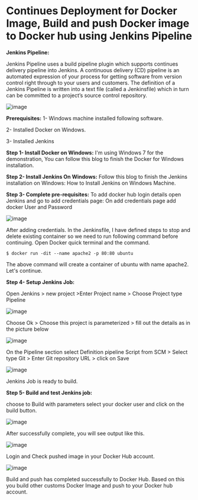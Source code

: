 # Continues Deployment for Docker Image, Build and push Docker image to Docker hub using Jenkins Pipeline
**Jenkins Pipeline:**

Jenkins Pipeline uses a build pipeline plugin which supports continues delivery pipeline into Jenkins.
A continuous delivery (CD) pipeline is an automated expression of your process for getting software from version control right through to your users and customers.
The definition of a Jenkins Pipeline is written into a text file (called a Jenkinsfile) which in turn can be committed to a project’s source control repository.

![image](https://2.bp.blogspot.com/-3wKnO3_17u0/XFj97g94qKI/AAAAAAAAFL8/U10CyOU1ZZgOgYpCl3X0ivJPUEsNXi-mwCLcBGAs/s1600/docker-push-to-dockerHub.jpg)

**Prerequisites:**
1- Windows machine installed following software.

2- Installed Docker on Windows.

3- Installed Jenkins

**Step 1- Install Docker on Windows:**
I'm using Windows 7 for the demonstration, You can follow this blog to finish the Docker for Windows installation.

**Step 2- Install Jenkins On Windows:**
Follow this blog to finish the Jenkins installation on Windows: How to Install Jenkins on Windows Machine.

**Step 3- Complete pre-requisites:**
To add docker hub login details open Jenkins and go to add credentials page:
On add credentials page add docker User and Password

![image](https://2.bp.blogspot.com/-RC4m7sBgbVs/XFkT1ZBW5dI/AAAAAAAAFMI/oVzkKil5sacsW0Mdc4CA9_U8xzP7nKzRgCLcBGAs/s640/dk.png)

After adding credentials. 
In the Jenkinsfile, I have defined steps to stop and delete existing container so we need to run following command before continuing. Open Docker quick terminal and the command.

```
$ docker run -dit --name apache2 -p 80:80 ubuntu
```
The above command will create a container of ubuntu with name apache2. Let's continue. 

**Step 4- Setup Jenkins Job:**

Open Jenkins > new project  >Enter Project name > Choose Project type Pipeline

![image](https://1.bp.blogspot.com/-uZ1tmjQujws/XFkU2qwD4yI/AAAAAAAAFMQ/aS4fYfB-lkcgdEmEz6MeJRA69JZb4ZRDgCLcBGAs/s1600/jk.png)

Choose Ok > Choose this project is parameterized > fill out the details as in the picture below

![image](https://1.bp.blogspot.com/-DJjf2ZxILYM/XFkbRYT2z6I/AAAAAAAAFMo/hRw7yTFS0Po5ZfQiCD5DIbZsXNGN1-qxACLcBGAs/s640/dks.png)

On the Pipeline section select Definition  pipeline Script from SCM > Select type Git > Enter Git repository URL > click on Save

![image](https://3.bp.blogspot.com/-znQnObodVYM/XFkWD_LeJ4I/AAAAAAAAFMc/QIovbwRFpmQLR5Igy-6QfJrmPQrfDDqOACLcBGAs/s1600/jk1.png)

Jenkins Job is ready to build.

**Step 5- Build and test Jenkins job:**

choose to Build with parameters select your docker user and click on the build button.

![image](https://3.bp.blogspot.com/-zL8UqZJXQtY/XFkcEvnmdxI/AAAAAAAAFMw/uNJH-JP-L3w4XisGhCLleBhef3wFGrKiwCLcBGAs/s1600/dks1.png)

After successfully complete, you will see output like this.

![image](https://4.bp.blogspot.com/-Z2MH6fO-MB8/XFkcv1LYz3I/AAAAAAAAFM4/nxvwbKrrOlUQ4LmXCe2cb20zB-dlhgfUwCLcBGAs/s1600/dks2.png)

Login and Check pushed image in your Docker Hub account.

![image](https://2.bp.blogspot.com/-tqzgZ0ONEcM/XFkeN6-0WkI/AAAAAAAAFNE/hfjivVqA8-cQ10qCCML-MYIZ9ix2mcg9wCLcBGAs/s640/dks3.png)

Build and push has completed successfully to Docker Hub. Based on this you build other customs Docker Image and push to your Docker hub account.
